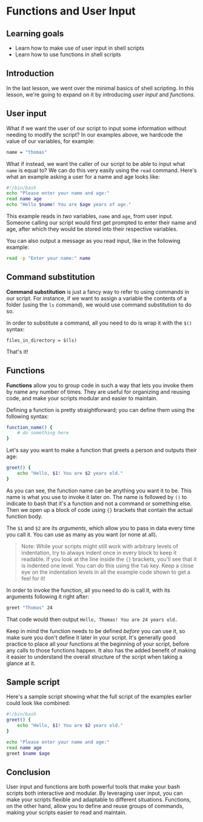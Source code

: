 # Functions and User Input

## Learning goals

- Learn how to make use of user input in shell scripts
- Learn how to use functions in shell scripts

## Introduction

In the last lesson, we went over the minimal basics of shell scripting. In this lesson, we're going to expand on it by introducing *user input* and *functions*.

## User input

What if we want the user of our script to input some information without needing to modify the script? In our examples above, we hardcode the value of our variables, for example:

```bash
name = "thomas"
```

What if instead, we want the caller of our script to be able to input what `name` is equal to? We can do this very easily using the `read` command. Here's what an example asking a user for a name and age looks like:

```bash
#!/bin/bash
echo "Please enter your name and age:"
read name age
echo "Hello $name! You are $age years of age."
```

This example reads in *two* variables, `name` and `age`, from user input. Someone calling our script would first get prompted to enter their name and age, after which they would be stored into their respective variables.

You can also output a message as you read input, like in the following example:

```bash
read -p "Enter your name:" name
```

## Command substitution

**Command substitution** is just a fancy way to refer to using commands in our script. For instance, if we want to assign a variable the contents of a folder (using the `ls` command), we would use command substitution to do so. 

In order to substitute a command, all you need to do is wrap it with the `$()` syntax:

`files_in_directory = $(ls)`

That's it!

## Functions

**Functions** allow you to group code in such a way that lets you invoke them by name any number of times. They are useful for organizing and reusing code, and make your scripts modular and easier to maintain.

Defining a function is pretty straightforward; you can define them using the following syntax:

```bash
function_name() {
	# do something here
}
```

Let's say you want to make a function that greets a person and outputs their age:

```bash
greet() {
	echo "Hello, $1! You are $2 years old."
}
```

As you can see, the function name can be anything you want it to be. This name is what you use to invoke it later on. The name is followed by `()` to indicate to bash that it's a function and not a command or something else. Then we open up a block of code using `{}` brackets that contain the actual function body. 

The `$1` and `$2` are its *arguments*, which allow you to pass in data every time you call it. You can use as many as you want (or none at all). 

> Note: While your scripts might still work with arbitrary levels of indentation, try to always indent once in every block to keep it readable. If you look at the line inside the `{}` brackets, you'll see that it is indented one level. You can do this using the `Tab` key. Keep a close eye on the indentation levels in all the example code shown to get a feel for it! 

In order to invoke the function, all you need to do is call it, with its arguments following it right after:

```bash
greet "Thomas" 24
```

That code would then output `Hello, Thomas! You are 24 years old.`

Keep in mind the function needs to be defined *before* you can use it, so make sure you don't define it later in your script. It's generally good practice to place all your functions at the beginning of your script, before any calls to those functions happen. It also has the added benefit of making it easier to understand the overall structure of the script when taking a glance at it.

## Sample script

Here's a sample script showing what the full script of the examples earlier could look like combined:

```bash
#!/bin/bash
greet() {
	echo "Hello, $1! You are $2 years old."
}

echo "Please enter your name and age:"
read name age
greet $name $age
```

## Conclusion

User input and functions are both powerful tools that make your bash scripts both interactive and modular. By leveraging user input, you can make your scripts flexible and adaptable to different situations. Functions, on the other hand, allow you to define and reuse groups of commands, making your scripts easier to read and maintain.
